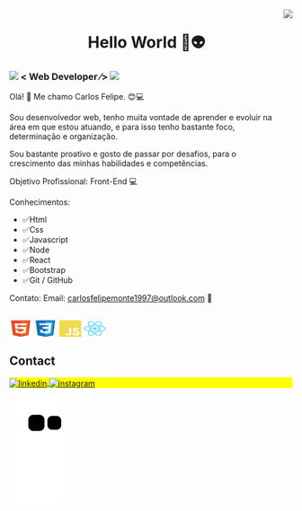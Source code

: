 <img align="right" height="590em" src="https://raw.githubusercontent.com/gist/Felipe-Monte/8514a4b9e7680d9ff127e34bd0ef889e/raw/46a1d9ac9d44ece40913300cff2cabb1de209530/githubcard.svg"/>
<h1 align="center">Hello World 🖖👽</h1>

<h3><img src="https://i.pinimg.com/originals/89/74/82/897482d89aa1a4b266a7ee8b0dbd8f8e.gif" height="30px" >
&lt; Web Developer &frasl;&gt; <img src="https://pa1.narvii.com/6564/bf8d33454d506a1ebd19cf0d1ab3e81c720f0e96_hq.gif" height="30px"></h3>

<p>
Olá! 🖖
Me chamo Carlos Felipe. 😊💻

Sou desenvolvedor web, tenho muita vontade de aprender e evoluir na área em que estou atuando, e para isso tenho bastante foco, determinação e organização.

Sou bastante proativo e gosto de passar por desafios, para o crescimento das minhas habilidades e competências.

Objetivo Profissional: Front-End 💻

Conhecimentos:
- ✅Html
- ✅Css
- ✅Javascript
- ✅Node
- ✅React
- ✅Bootstrap
- ✅Git / GitHub

Contato:
Email: carlosfelipemonte1997@outlook.com 📩
</p>

<div style="display: inline_block"><br>
  <img align="center" alt="Felipe-HTML" height="30" width="40" src="https://raw.githubusercontent.com/devicons/devicon/master/icons/html5/html5-original.svg">
  <img align="center" alt="Felipe-CSS" height="30" width="40" src="https://raw.githubusercontent.com/devicons/devicon/master/icons/css3/css3-original.svg">
  <img align="center" alt="Felipe-Js" height="30" width="40" src="https://raw.githubusercontent.com/devicons/devicon/master/icons/javascript/javascript-plain.svg">
  <img align="center" alt="Felipe-react" height="30" width="40" src="https://raw.githubusercontent.com/devicons/devicon/master/icons/react/react-original.svg">
</div>

## Contact

<p align="left" style="background:yellow">
<a href="https://linkedin.com/in/felipe-monte" target="_blank">
  <img align="center" src="https://img.shields.io/badge/-felipe-05122A?style=flat&logo=linkedin" alt="linkedin"/>
</a>
<a href="https://instagram.com/felipe_mmonte" target="_blank">
 <img align="center" src="https://img.shields.io/badge/-felipe-05122A?style=flat&logo=instagram" alt="instagram"/>
</a>
</p>



  
  ![Snake animation](https://github.com/Felipe-Monte/Felipe-Monte/blob/output/github-contribution-grid-snake.svg)
</div>

  
